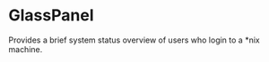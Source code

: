 GlassPanel
==========

Provides a brief system status overview of users who login to a *nix machine.
